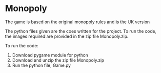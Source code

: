 # Monopoly
The game is based on the original monopoly rules and is the UK version

The python files given are the coes written for the project.
To run the code, the images required are provided in the zip file Monopoly.zip. 

To run the code:
  1) Download pygame module for python
  2) Download and unzip the zip file Monopoly.zip
  3) Run the python file, Game.py
